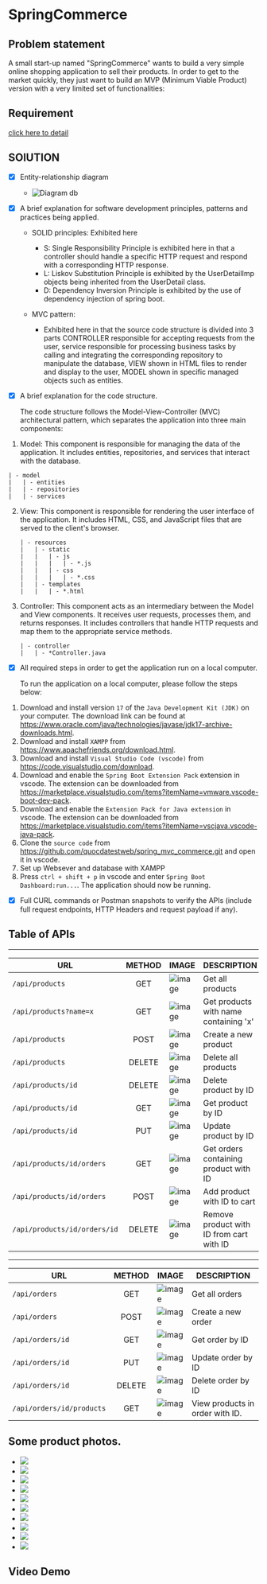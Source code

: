# SpringCommerce

## Problem statement
A small start-up named "SpringCommerce" wants to build a very simple online shopping application to sell their products. In order to get to the market quickly, they just want to build an MVP (Minimum Viable Product) version with a very limited set of functionalities:


## Requirement

[click here to detail](/REQUIREMENT.md)


## SOlUTION
  - [x] Entity-relationship diagram 
    - ![Diagram db](src/main/resources/static/img/diagram.png)



  - [x] A brief explanation for software development principles, patterns and practices being applied.
    - SOLID principles: Exhibited here
      - S: Single Responsibility Principle is exhibited here in that a controller should handle a specific HTTP request and respond with a corresponding HTTP response.
      - L: Liskov Substitution Principle is exhibited by the UserDetailImp objects being inherited from the UserDetail class.
      - D: Dependency Inversion Principle is exhibited by the use of dependency injection of spring boot.
      
    - MVC pattern:
      - Exhibited here in that the source code structure is divided into 3 parts CONTROLLER responsible for accepting requests from the user, service responsible for processing business tasks by calling and integrating the corresponding repository to manipulate the database, VIEW shown in HTML files to render and display to the user, MODEL shown in specific managed objects such as entities.
  
  - [x] A brief explanation for the code structure.

    The code structure follows the Model-View-Controller (MVC) architectural pattern, which separates the application into three main components:

  1. Model: This component is responsible for managing the data of the application. It includes entities, repositories, and services that interact with the database.
  
    
    | - model
    |   | - entities
    |   | - repositories
    |   | - services
    
    
 2. View: This component is responsible for rendering the user interface of the application. It includes HTML, CSS, and JavaScript files that are served to the client's browser.
 
    ```
    | - resources
    |   | - static
    |   |   | - js
    |   |   |   | - *.js
    |   |   | - css
    |   |   |   | - *.css
    |   | - templates
    |   |   | - *.html
    ```

 3. Controller: This component acts as an intermediary between the Model and View components. It receives user requests, processes them, and returns responses. It includes controllers that handle HTTP requests and map them to the appropriate service methods.
 
    ```
    | - controller
    |   | - *Controller.java
    ```

  - [x] All required steps in order to get the application run on a local computer.

    To run the application on a local computer, please follow the steps below:

  1. Download and install version `17` of the `Java Development Kit (JDK)` on your computer. The download link can be found at https://www.oracle.com/java/technologies/javase/jdk17-archive-downloads.html.
  2. Download and install `XAMPP` from https://www.apachefriends.org/download.html.
  4. Download and install `Visual Studio Code (vscode)` from https://code.visualstudio.com/download.
  5. Download and enable the `Spring Boot Extension Pack` extension in vscode. The extension can be downloaded from https://marketplace.visualstudio.com/items?itemName=vmware.vscode-boot-dev-pack.
  6. Download and enable the `Extension Pack for Java extension` in vscode. The extension can be downloaded from https://marketplace.visualstudio.com/items?itemName=vscjava.vscode-java-pack.
  7. Clone the `source code` from https://github.com/quocdatestweb/spring_mvc_commerce.git and open it in vscode.
  8. Set up Websever and database with XAMPP
  9. Press `ctrl + shift + p` in vscode and enter `Spring Boot Dashboard:run...`. The application should now be running.

  - [x] Full CURL commands or Postman snapshots to verify the APIs (include full request endpoints, HTTP Headers and request payload if any).
  
  ## Table of APIs

  ---  

  | URL                          | METHOD | IMAGE                                                                           | DESCRIPTION                              |
  | ---------------------------- | :----: | ------------------------------------------------------------------------------- | ---------------------------------------- |
  | `/api/products`              |  GET   | ![image](src/main/resources/static/img/api_result/api.products.get.png)                 | Get all products                         |
  | `/api/products?name=x`       |  GET   | ![image](src/main/resources/static/img/api_result/api.products.get.name.x.png)          | Get products with name containing 'x'    |
  | `/api/products`              |  POST  | ![image](src/main/resources/static/img/api_result/api.products.post.png)                | Create a new product                     |
  | `/api/products`              | DELETE | ![image](src/main/resources/static/img/api_result/api.products.delete.png)              | Delete all products                      |
  | `/api/products/id`           | DELETE | ![image](src/main/resources/static/img/api_result/api.products.id.delete.png)           | Delete product by ID                     |
  | `/api/products/id`           |  GET   | ![image](src/main/resources/static/img/api_result/api.products.id.get.png)              | Get product by ID                        |
  | `/api/products/id`           |  PUT   | ![image](src/main/resources/static/img/api_result/api.products.id.put.png)              | Update product by ID                     |
  | `/api/products/id/orders`    |  GET   | ![image](src/main/resources/static/img/api_result/api.products.id.orders.get.png)       | Get orders containing product with ID    |
  | `/api/products/id/orders`    |  POST  | ![image](src/main/resources/static/img/api_result/api.products.id.orders.post.png)      | Add product with ID to cart              |
  | `/api/products/id/orders/id` | DELETE | ![image](src/main/resources/static/img/api_result/api.products.id.orders.id.delete.png) | Remove product with ID from cart with ID |

  ---

  | URL                       | METHOD | IMAGE                                                                     | DESCRIPTION                     |
  | ------------------------- | :----: | ------------------------------------------------------------------------- | ------------------------------- |
  | `/api/orders`             |  GET   | ![image](src/main/resources/static/img/api_result/api.orders.get.png)             | Get all orders                  |
  | `/api/orders`             |  POST  | ![image](src/main/resources/static/img/api_result/api.orders.post.png)            | Create a new order              |
  | `/api/orders/id`          |  GET   | ![image](src/main/resources/static/img/api_result/api.orders.id.get.png)          | Get order by ID                 |
  | `/api/orders/id`          |  PUT   | ![image](src/main/resources/static/img/api_result/api.orders.id.put.png)          | Update order by ID              |
  | `/api/orders/id`          | DELETE | ![image](src/main/resources/static/img/api_result/api.orders.id.delete.png)       | Delete order by ID              |
  | `/api/orders/id/products` |  GET   | ![image](src/main/resources/static/img/api_result/api.orders.id.products.get.png) | View products in order with ID. |

## Some product photos.
  - ![](src/main/resources/static/img/web_result/register.png)
  - ![](src/main/resources/static/img/web_result/login.png)
  - ![](src/main/resources/static/img/web_result/homepage.png)
  - ![](src/main/resources/static/img/web_result/products.png)
  - ![](src/main/resources/static/img/web_result/viewproducts.png)
  - ![](src/main/resources/static/img/web_result/card.png)
  - ![](src/main/resources/static/img/web_result/checkout.png)
  - ![](src/main/resources/static/img/web_result/history.png)
  - ![](src/main/resources/static/img/web_result/addnewproducts.png)
  - ![](src/main/resources/static/img/web_result/addnewuser.png)





## Video Demo

